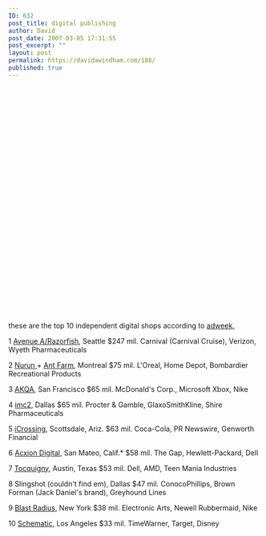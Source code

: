 ```yaml
---
ID: 632
post_title: digital publishing
author: David
post_date: 2007-03-05 17:31:55
post_excerpt: ""
layout: post
permalink: https://davidawindham.com/188/
published: true
---
```

<object width="625" height="455"><param name="movie" value="http://www.youtube.com/v/6gmP4nk0EOE&rel=1"></param><param name="wmode" value="transparent"></param><embed src="http://www.youtube.com/v/6gmP4nk0EOE&rel=1" type="application/x-shockwave-flash" wmode="transparent" width="625" height="455"></embed></object>

these are the top 10 independent digital shops according to 	<a href="http://www.adweek.com/aw/search/article_display.jsp?vnu_content_id=1003526236">adweek.</a>

1 <a href="http://www.avenuea-razorfish.com/">Avenue A/Razorfish</a>, Seattle $247 mil. Carnival (Carnival Cruise), Verizon, Wyeth Pharmaceuticals

2 <a href="http://www.nurun.com/">Nurun </a>+ <a href="http://www.theantfarm.net/">Ant Farm</a>, Montreal $75 mil. L'Oreal, Home Depot, Bombardier Recreational Products

3 <a href="http://www.akqa.com/">AKQA</a>, San Francisco $65 mil. McDonald's Corp., Microsoft Xbox, Nike

4 <a href="http://www.imc2.com/">imc2</a>, Dallas $65 mil. Procter & Gamble, GlaxoSmithKline, Shire Pharmaceuticals

5 <a href="http://www.icrossing.com/">iCrossing</a>, Scottsdale, Ariz. $63 mil. Coca-Cola, PR Newswire, Genworth Financial

6 <a href="http://www.acxiom.com/">Acxion Digital<a href="http://www.acxiom.com/">,</a> San Mateo, Calif.* $58 mil. The Gap, Hewlett-Packard, Dell

7 <a href="http://www.tocquigny.com/">Tocquigny</a>, Austin, Texas $53 mil. Dell, AMD, Teen Mania Industries

8 Slingshot (couldn't find em), Dallas $47 mil. ConocoPhillips, Brown Forman (Jack Daniel's brand), Greyhound Lines

9 <a href="http://www.blastradius.com/">Blast Radius</a>, New York $38 mil. Electronic Arts, Newell Rubbermaid, Nike

10 <a href="http://www.schematic.com/">Schematic</a>, Los Angeles $33 mil. TimeWarner, Target, Disney 
